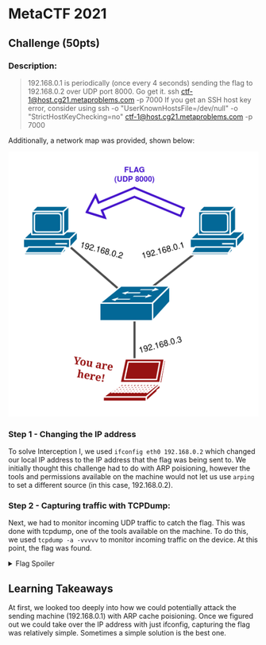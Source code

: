 # MetaCTF 2021
## Challenge (50pts)
### Description: 
>192.168.0.1 is periodically (once every 4 seconds) sending the flag to 192.168.0.2 over UDP port 8000. Go get it.
ssh ctf-1@host.cg21.metaproblems.com -p 7000
If you get an SSH host key error, consider using
ssh -o "UserKnownHostsFile=/dev/null" -o "StrictHostKeyChecking=no" ctf-1@host.cg21.metaproblems.com -p 7000

Additionally, a network map was provided, shown below:

![](chal1.png)

### Step 1 - Changing the IP address
To solve Interception I, we used `ifconfig eth0 192.168.0.2` which changed our local IP address to the IP address that the flag was being sent to. 
We initially thought this challenge had to do with ARP poisioning, however the tools and permissions available on the machine would not let us use `arping` to set a different source (in this case, 192.168.0.2).

### Step 2 - Capturing traffic with TCPDump:
Next, we had to monitor incoming UDP traffic to catch the flag. This was done with tcpdump, one of the tools available on the machine. 
To do this, we used `tcpdump -a -vvvvv` to monitor incoming traffic on the device. At this point, the flag was found.

<details>
  <summary> Flag Spoiler </summary>
  MetaCTF{addr3s5_r3s0lut1on_pwn4g3}
</details>

## Learning Takeaways
At first, we looked too deeply into how we could potentially attack the sending machine (192.168.0.1) with ARP cache poisioning. 
Once we figured out we could take over the IP address with just ifconfig, capturing the flag was relatively simple. Sometimes a simple solution is the best one.
